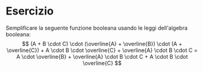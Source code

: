 # Esercizio

Semplificare la seguente funzione booleana usando le leggi dell'algebra booleana:
$$
(A + B \cdot C) \cdot (\overline{A} + \overline{B}) \cdot (A + \overline{C}) + A \cdot B \cdot \overline{C} + \overline{A} \cdot B \cdot C = A \cdot \overline{B} + \overline{A} \cdot B \cdot C + A \cdot B \cdot \overline{C}
$$
